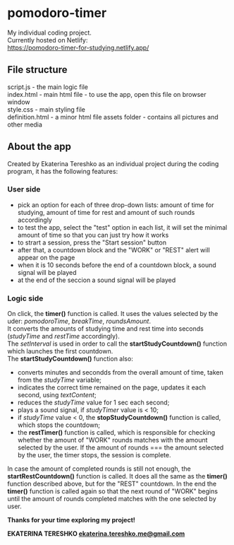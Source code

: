 # pomodoro-timer

My individual coding project.  
Currently hosted on Netlify:  
https://pomodoro-timer-for-studying.netlify.app/

## File structure
script.js - the main logic file  
index.html - main html file - to use the app, open this file on browser window  
style.css - main styling file  
definition.html - a minor html file
assets folder - contains all pictures and other media

## About the app
Created by Ekaterina Tereshko as an individual project during the coding program, it has the following features:

### User side
- pick an option for each of three drop-down lists: amount of time for studying, amount of time for rest and amount of such rounds accordingly
- to test the app, select the "test" option in each list, it will set the minimal amount of time so that you can just try how it works
- to strart a session, press the "Start session" button
- after that, a countdown block and the "WORK" or "REST" alert will appear on the page
- when it is 10 seconds before the end of a countdown block, a sound signal will be played
- at the end of the seccion a sound signal will be played

### Logic side  

On click, the **timer()** function is called. It uses the values selected by the uder: _pomodoroTime_, _breakTime_, _roundsAmount_.  
It converts the amounts of studying time and rest time into seconds (_studyTime_ and _restTime_ accordingly).  
The _setInterval_ is used in order to call the **startStudyCountdown()** function which launches the first countdown.  
The **startStudyCountdown()** function also:  
- converts minutes and secondds from the overall amount of time, taken from the _studyTime_ variable;
- indicates the correct time remained on the page, updates it each second, using _textContent_;
- reduces the _studyTime_ value for 1 sec each second;
- plays a sound signal, if _studyTimer_ value is < 10;
- if _studyTime_ value < 0, the **stopStudyCountdown()** function is called, which stops the countdown;
- the **restTimer()** function is called, which is responsible for checking whether the amount of "WORK" rounds matches with the amount selected by the user. If the amount of rounds === the amount selected by the user, the timer stops, the session is complete.
  
In case the amount of completed rounds is still not enough, the **startRestCountdown()** function is called. It does all the same as the **timer()** function described above, but for the "REST" countdown. In the end the **timer()** function is called again so that the next round of "WORK" begins until the amount of rounds completed matches with the one selected by user.  

**Thanks for your time exploring my project!**

**EKATERINA TERESHKO
ekaterina.tereshko.me@gmail.com**

